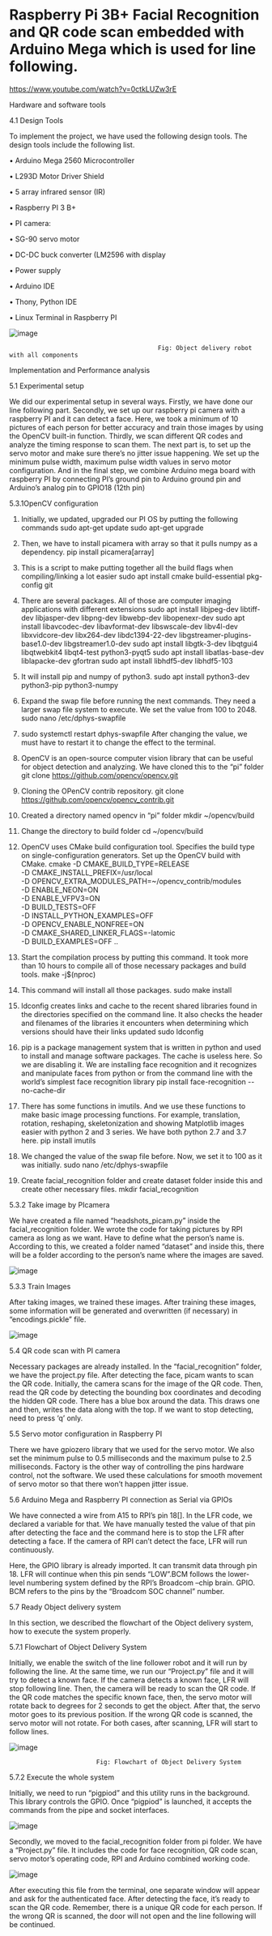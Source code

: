 # Raspberry Pi 3B+ Facial Recognition and QR code scan embedded with Arduino Mega which is used for line following.

https://www.youtube.com/watch?v=0ctkLUZw3rE

Hardware and software tools

4.1 Design Tools

To implement the project, we have used the following design tools. The design tools include the following list. 

•	Arduino Mega 2560 Microcontroller

•	L293D Motor Driver Shield

•	5 array infrared sensor (IR)

•	Raspberry PI 3 B+ 

•	PI camera:

•	SG-90 servo motor

•	DC-DC buck converter (LM2596 with display

•	Power supply

•	Arduino IDE

•	Thony, Python IDE

•	Linux Terminal in Raspberry PI


                                            


![image](https://user-images.githubusercontent.com/10431781/155857410-e89cd6c9-200d-472e-ac5e-f7f6f42e5946.png)

                                             Fig: Object delivery robot with all components
                                             



Implementation and Performance analysis

5.1 Experimental setup

We did our experimental setup in several ways. Firstly, we have done our line following part. Secondly, we set up our raspberry pi camera with a raspberry PI and it can detect a face. Here, we took a minimum of 10 pictures of each person for better accuracy and train those images by using the OpenCV built-in function. Thirdly, we scan different QR codes and analyze the timing response to scan them. The next part is, to set up the servo motor and make sure there’s no jitter issue happening. We set up the minimum pulse width, maximum pulse width values in servo motor configuration. And in the final step, we combine Arduino mega board with raspberry PI by connecting PI’s ground pin to Arduino ground pin and Arduino’s analog pin to GPIO18 (12th pin)



5.3.1OpenCV configuration

1. Initially, we updated, upgraded our PI OS by putting the following commands
sudo apt-get update
sudo apt-get upgrade

2. Then, we have to install picamera with array so that it pulls numpy as a dependency.
pip install picamera[array]

3. This is a script to make putting together all the build flags when compiling/linking a lot easier
sudo apt install cmake build-essential pkg-config git

4. There are several packages. All of those are computer imaging applications with different extensions
sudo apt install libjpeg-dev libtiff-dev libjasper-dev libpng-dev libwebp-dev libopenexr-dev
sudo apt install libavcodec-dev libavformat-dev libswscale-dev libv4l-dev libxvidcore-dev libx264-dev libdc1394-22-dev libgstreamer-plugins-base1.0-dev libgstreamer1.0-dev
sudo apt install libgtk-3-dev libqtgui4 libqtwebkit4 libqt4-test python3-pyqt5
sudo apt install libatlas-base-dev liblapacke-dev gfortran
sudo apt install libhdf5-dev libhdf5-103

5. It will install pip and numpy of python3.
sudo apt install python3-dev python3-pip python3-numpy

6. Expand the swap file before running the next commands. They need a larger swap file system to execute. We set the value from 100 to 2048.
sudo nano /etc/dphys-swapfile

7. sudo systemctl restart dphys-swapfile
After changing the value, we must have to restart it to change the effect to the terminal. 

8. OpenCV is an open-source computer vision library that can be useful for object detection and analyzing. We have cloned this to the “pi” folder
git clone https://github.com/opencv/opencv.git

9. Cloning the OPenCV contrib repository.
git clone https://github.com/opencv/opencv_contrib.git

10. Created a directory named opencv in “pi” folder 
mkdir ~/opencv/build

11. Change the directory to build folder
cd ~/opencv/build

12. OpenCV uses CMake build configuration tool. Specifies the build type on single-configuration generators. Set up the OpenCV build with CMake.
cmake -D CMAKE_BUILD_TYPE=RELEASE \
-D CMAKE_INSTALL_PREFIX=/usr/local \
-D OPENCV_EXTRA_MODULES_PATH=~/opencv_contrib/modules \
-D ENABLE_NEON=ON \
-D ENABLE_VFPV3=ON \
-D BUILD_TESTS=OFF \
-D INSTALL_PYTHON_EXAMPLES=OFF \
-D OPENCV_ENABLE_NONFREE=ON \
-D CMAKE_SHARED_LINKER_FLAGS=-latomic \
-D BUILD_EXAMPLES=OFF ..

13. Start the compilation process by putting this command. It took more than 10 hours to compile all of those necessary packages and build tools.
make -j$(nproc)

14. This command will install all those packages.
sudo make install

15. ldconfig creates links and cache to the recent shared libraries found in the directories specified on the command line. It also checks the header and filenames of the libraries it encounters when determining which versions should have their links updated
sudo ldconfig

16. pip is a package management system that is written in python and used to install and manage software packages. The cache is useless here. So we are disabling it. We are installing face recognition and it recognizes and manipulate faces from python or from the command line with the world’s simplest face recognition library
pip install face-recognition --no-cache-dir

17.  There has some functions in imutils. And we use these functions to make basic image processing functions. For example, translation, rotation, reshaping, skeletonization and showing Matplotlib images easier with python 2 and 3 series. We have both python 2.7 and 3.7 here.
pip install imutils

18. We changed the value of the swap file before. Now, we set it to 100 as it was initially. 
sudo nano /etc/dphys-swapfile

19. Create facial_recognition folder and create dataset folder inside this and create other necessary files. 
mkdir facial_recognition

5.3.2 Take image by PIcamera

We have created a file named “headshots_picam.py” inside the facial_recognition folder. We wrote the code for taking pictures by RPI camera as long as we want. Have to define what the person’s name is. According to this, we created a folder named “dataset” and inside this, there will be a folder according to the person’s name where the images are saved.

![image](https://user-images.githubusercontent.com/10431781/155857438-a2802835-f6c7-4ce6-a63a-4129c808b030.png)

5.3.3 Train Images

After taking images, we trained these images. After training these images, some information will be generated and overwritten (if necessary) in “encodings.pickle” file. 

![image](https://user-images.githubusercontent.com/10431781/155857443-887dde06-2484-4c8a-b69a-33a9a482329b.png)



5.4	QR code scan with PI camera

Necessary packages are already installed. In the “facial_recognition” folder, we have the project.py file. After detecting the face, picam wants to scan the QR code. Initially, the camera scans for the image of the QR code. Then, read the QR code by detecting the bounding box coordinates and decoding the hidden QR code. There has a blue box around the data. This draws one and then, writes the data along with the top. If we want to stop detecting, need to press ‘q’ only.


5.5	Servo motor configuration in Raspberry PI

There we have gpiozero library that we used for the servo motor. We also set the minimum pulse to 0.5 milliseconds and the maximum pulse to 2.5 milliseconds. Factory is the other way of controlling the pins hardware control, not the software. We used these calculations for smooth movement of servo motor so that there won’t happen jitter issue.


5.6	Arduino Mega and Raspberry PI  connection as Serial via GPIOs

We have connected a wire from A15 to RPI’s pin 18[]. In the LFR code, we declared a variable for that. We have manually tested the value of that pin after detecting the face and the command here is to stop the LFR after detecting a face. If the camera of RPI can’t detect the face, LFR will run continuously. 

Here, the GPIO library is already imported. It can transmit data through pin 18. LFR will continue when this pin sends “LOW”.BCM follows the lower-level numbering system defined by the RPI’s Broadcom –chip brain. GPIO. BCM refers to the pins by the “Broadcom SOC channel” number. 


5.7	Ready Object delivery system

In this section, we described the flowchart of the Object delivery system, how to execute the system properly. 

5.7.1	Flowchart of Object Delivery System

Initially, we enable the switch of the line follower robot and it will run by following the line. At the same time, we run our “Project.py” file and it will try to detect a known face. If the camera detects a known face, LFR will stop following line. Then, the camera will be ready to scan the QR code. If the QR code matches the specific known face, then, the servo motor will rotate back to degrees for 2 seconds to get the object. After that, the servo motor goes to its previous position. If the wrong QR code is scanned, the servo motor will not rotate. For both cases, after scanning, LFR will start to follow lines. 

![image](https://user-images.githubusercontent.com/10431781/155857480-f836df65-9f2d-4276-b261-deb183376623.png)

                            Fig: Flowchart of Object Delivery System




5.7.2 Execute the whole system 

Initially, we need to run “pigpiod” and this utility runs in the background. This library controls the GPIO. Once “pigpiod” is launched, it accepts the commands from the pipe and socket interfaces. 

![image](https://user-images.githubusercontent.com/10431781/155857488-2dbc1b02-a2ae-45f0-a8dc-126cebcd9caf.png)

Secondly, we moved to the facial_recognition folder from pi folder. We have a “Project.py” file. It includes the code for face recognition, QR code scan, servo motor’s operating code, RPI and Arduino combined working code.

![image](https://user-images.githubusercontent.com/10431781/155857494-a57d398d-5caf-4e4c-a49e-e1db5c8a4359.png)

After executing this file from the terminal, one separate window will appear and ask for the authenticated face. After detecting the face, it’s ready to scan the QR code. Remember, there is a unique QR code for each person. If the wrong QR is scanned, the door will not open and the line following will be continued. 

